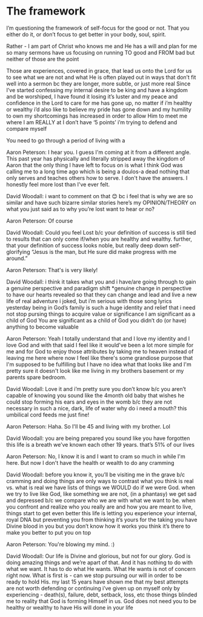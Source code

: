 # The frameworkI’m questioning the framework of self-focus for the good or not. That you either do it, or don’tfocus to get better in your body, soul, spirit. Rather - I am part of Christ who knows me and He has a will and plan for me  so many sermons have us focusing on running TO good and FROM bad but neither of those are the pointThose are experiences, covered in grace, that lead us onto the Lord for us to see what we are not and what He is often played out in ways that don’t fit well into a sermon bc they are longer, more subtle, or just more realSince I’ve started confessing my internal desire to be king and have a kingdom and be worshiped, I have found it losing it’s lusterand my peace and confidence in the Lord to care for me has gone up, no matter if i’m healthy or wealthyi’d also like to believe my pride has gone down and my humility to own my shortcomings has increased in order to allow Him to meet me where I am REALLY atI don’t have ‘5 points’ i’m trying to defend and compare myself You need to go through a period of living with a Aaron Peterson:	I hear you. I guess I'm coming at it from a different angle. This past year has physically and literally stripped away the kingdom of Aaron that the only thing I have left to focus on is what I think God was calling me to a long time ago which is being a doulos-a dead nothing that only serves and teaches others how to serve. I don't have the answers. I honestly feel more lost than I've ever felt. David Woodall:	i want to comment on that 😊	bc i feel that is why we are so similar and have such bizarre similar stories	here’s my OPINION/THEORY on what you just said	as to why you’re lost	want to hear or no?Aaron Peterson:	Of courseDavid Woodall:	Could you feel Lost b/c your definition of success is still tied to results that can only come if/when you are healthy and wealthy.	further, that your definition of success looks noble, but really deep down self-glorifying	“Jesus is the man, but He sure did make progress with me around.”Aaron Peterson:	That's is very likely!  David Woodall:	i think it takes what you and i have/are going through to gain a genuine perspective and paradigm shift	*genuine change in perspective	to have our hearts revealed so that they can change and lead and live a new life of real adventure	i joked, but i’m serious with those song lyrics yesterday	being in God’s family is such a huge identity and relief that i need not stop pursing things to acquire value	or significance	I am significant as a child of God	You are significant as a child of God	you didn’t do (or have) anything to become valuableAaron Peterson:	Yeah I totally understand that and I love my identity and I love God and with that said I feel like it would've been a lot more simple for me and for God to enjoy those attributes by taking me to heaven instead of leaving me here where now I feel like there's some grandiose purpose that I'm supposed to be fulfilling but I have no idea what that looks like and I'm pretty sure it doesn't look like me living in my brothers basement or my parents spare bedroom.  David Woodall:	Love it	and i’m pretty sure you don’t know b/c you aren’t capable of knowing	you sound like the 4month old baby that wishes he could stop forming his ears and eyes in the womb b/c they are not necessary in such a nice, dark, life of water	why do i need a mouth? this umbilical cord feeds me just fine!Aaron Peterson:	Haha. So I'll be 45 and living with my brother. LolDavid Woodall:	you are being prepared	you sound like you have forgotten this life is a breath	we’ve known each other 19 years.	that’s 51% of our livesAaron Peterson:	No, I know it is and I want to cram so much in while I'm here. But now I don't have the health or wealth to do any cramming David Woodall:	before you know it, you’ll be visiting me in the grave	b/c cramming and doing things are only ways to contrast what you think is real vs. what is real	we have lists of things we WOULD do if we were God.	when we try to live like God, like something we are not, (in a phantasy) we get sad and depressed b/c we compare who we are with what we want to be.	when you confront and realize who you really are and how you are meant to live, things start to get even better	this life is letting you experience your internal, royal DNA but preventing you from thinking it’s yours for the taking	you have Divine blood in you but you don’t know how it works	you think it’s there to make you better	to put you on topAaron Peterson:	You're blowing my mind. :)David Woodall:	Our life is Divine and glorious, but not for our glory.	God is doing amazing things and we’re apart of that. And it has nothing to do with what we want. It has to do what He wants. 	What He wants is not of concern right now. What is first is - can we stop pursuing our will in order to be ready to hold His.	my last 15 years have shown me that my best attempts are not worth defending or continuing	i’ve given up on myself	only by experiencing - death(s), failure, debt, setback, loss, etc	those things blinded me to reality that God is forming Himself in us.	God does not need you to be healthy or wealthy to have His will done in your life